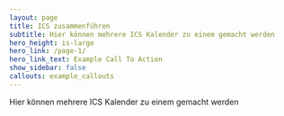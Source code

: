 ```yaml
---
layout: page
title: ICS zusammenführen
subtitle: Hier können mehrere ICS Kalender zu einem gemacht werden
hero_height: is-large
hero_link: /page-1/
hero_link_text: Example Call To Action
show_sidebar: false
callouts: example_callouts
---
```


Hier können mehrere ICS Kalender zu einem gemacht werden
